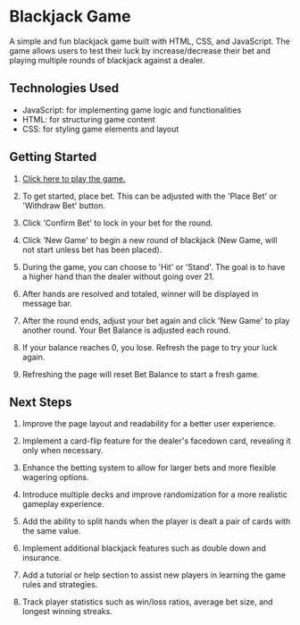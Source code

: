 # Blackjack Game

A simple and fun blackjack game built with HTML, CSS, and JavaScript. The game allows users to test their luck by increase/decrease their bet and playing multiple rounds of blackjack against a dealer.

## Technologies Used

- JavaScript: for implementing game logic and functionalities
- HTML: for structuring game content
- CSS: for styling game elements and layout

## Getting Started

1. [Click here to play the game.](https://carlosm22700.github.io/blackjack-project-one/)

2. To get started, place bet. This can be adjusted with the 'Place Bet' or 'Withdraw Bet' button.

3. Click 'Confirm Bet' to lock in your bet for the round.

4. Click 'New Game' to begin a new round of blackjack (New Game, will not start unless bet has been placed).

5. During the game, you can choose to 'Hit' or 'Stand'. The goal is to have a higher hand than the dealer without going over 21.

6. After hands are resolved and totaled, winner will be displayed in message bar.

7. After the round ends, adjust your bet again and click 'New Game' to play another round. Your Bet Balance is adjusted each round.

8. If your balance reaches 0, you lose. Refresh the page to try your luck again.

9. Refreshing the page will reset Bet Balance to start a fresh game.

## Next Steps

1. Improve the page layout and readability for a better user experience.

2. Implement a card-flip feature for the dealer's facedown card, revealing it only when necessary.

3. Enhance the betting system to allow for larger bets and more flexible wagering options.

4. Introduce multiple decks and improve randomization for a more realistic gameplay experience.

5. Add the ability to split hands when the player is dealt a pair of cards with the same value.

6. Implement additional blackjack features such as double down and insurance.

7. Add a tutorial or help section to assist new players in learning the game rules and strategies.

8. Track player statistics such as win/loss ratios, average bet size, and longest winning streaks.
